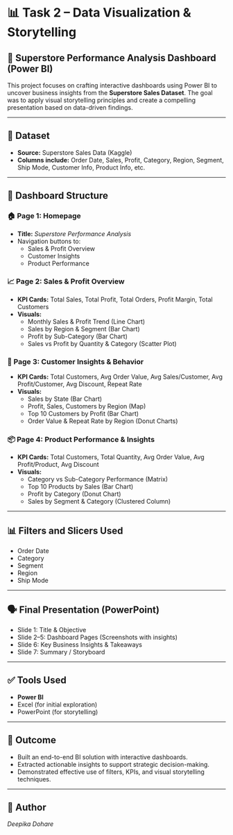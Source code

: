 # 📊 Task 2 – Data Visualization & Storytelling  
## 🚀 Superstore Performance Analysis Dashboard (Power BI)

This project focuses on crafting interactive dashboards using Power BI to uncover business insights from the **Superstore Sales Dataset**. The goal was to apply visual storytelling principles and create a compelling presentation based on data-driven findings.

---

## 📁 Dataset  
- **Source:** Superstore Sales Data (Kaggle)
- **Columns include:** Order Date, Sales, Profit, Category, Region, Segment, Ship Mode, Customer Info, Product Info, etc.

---

## 🧱 Dashboard Structure

### 🏠 Page 1: **Homepage**
- **Title:** *Superstore Performance Analysis*
- Navigation buttons to:
  - Sales & Profit Overview
  - Customer Insights
  - Product Performance

### 📈 Page 2: **Sales & Profit Overview**
- **KPI Cards:** Total Sales, Total Profit, Total Orders, Profit Margin, Total Customers  
- **Visuals:**
  - Monthly Sales & Profit Trend (Line Chart)
  - Sales by Region & Segment (Bar Chart)
  - Profit by Sub-Category (Bar Chart)
  - Sales vs Profit by Quantity & Category (Scatter Plot)

### 👥 Page 3: **Customer Insights & Behavior**
- **KPI Cards:** Total Customers, Avg Order Value, Avg Sales/Customer, Avg Profit/Customer, Avg Discount, Repeat Rate  
- **Visuals:**
  - Sales by State (Bar Chart)
  - Profit, Sales, Customers by Region (Map)
  - Top 10 Customers by Profit (Bar Chart)
  - Order Value & Repeat Rate by Region (Donut Charts)

### 📦 Page 4: **Product Performance & Insights**
- **KPI Cards:** Total Customers, Total Quantity, Avg Order Value, Avg Profit/Product, Avg Discount  
- **Visuals:**
  - Category vs Sub-Category Performance (Matrix)
  - Top 10 Products by Sales (Bar Chart)
  - Profit by Category (Donut Chart)
  - Sales by Segment & Category (Clustered Column)

---

## 📊 Filters and Slicers Used
- Order Date
- Category
- Segment
- Region
- Ship Mode

---

## 🗣️ Final Presentation (PowerPoint)
- Slide 1: Title & Objective  
- Slide 2–5: Dashboard Pages (Screenshots with insights)  
- Slide 6: Key Business Insights & Takeaways  
- Slide 7: Summary / Storyboard  

---

## ✅ Tools Used
- **Power BI**
- Excel (for initial exploration)
- PowerPoint (for storytelling)

---

## 📌 Outcome
- Built an end-to-end BI solution with interactive dashboards.
- Extracted actionable insights to support strategic decision-making.
- Demonstrated effective use of filters, KPIs, and visual storytelling techniques.

---

## 📎 Author
*Deepika Dohare*  
